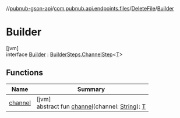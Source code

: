 //[pubnub-gson-api](../../../../index.md)/[com.pubnub.api.endpoints.files](../../index.md)/[DeleteFile](../index.md)/[Builder](index.md)

# Builder

[jvm]\
interface [Builder](index.md) : [BuilderSteps.ChannelStep](../../../com.pubnub.api.endpoints/-builder-steps/-channel-step/index.md)&lt;[T](../../../com.pubnub.api.endpoints/-builder-steps/-channel-step/index.md)&gt;

## Functions

| Name | Summary |
|---|---|
| [channel](../../../com.pubnub.api.endpoints/-builder-steps/-channel-step/channel.md) | [jvm]<br>abstract fun [channel](../../../com.pubnub.api.endpoints/-builder-steps/-channel-step/channel.md)(channel: [String](https://docs.oracle.com/javase/8/docs/api/java/lang/String.html)): [T](../../../com.pubnub.api.endpoints/-builder-steps/-channel-step/index.md) |
